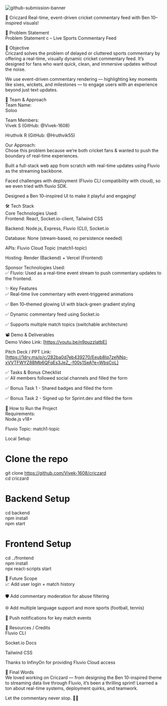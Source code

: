 ![github-submission-banner](https://github.com/user-attachments/assets/a1493b84-e4e2-456e-a791-ce35ee2bcf2f)

🚀 Criczard
Real-time, event-driven cricket commentary feed with Ben 10–inspired visuals!

📌 Problem Statement  
Problem Statement c – Live Sports Commentary Feed

🎯 Objective  
Criczard solves the problem of delayed or cluttered sports commentary by offering a real-time, visually dynamic cricket commentary feed. It’s designed for fans who want quick, clean, and immersive updates without the noise.

We use event-driven commentary rendering — highlighting key moments like sixes, wickets, and milestones — to engage users with an experience beyond just text updates.

🧠 Team & Approach  
Team Name:  
Soloo

Team Members:  
Vivek S (GitHub: @Vivek-1608)

Hruthvik R (GitHub: @Hruthvik55)

Our Approach:  
Chose this problem because we’re both cricket fans & wanted to push the boundary of real-time experiences.

Built a full-stack web app from scratch with real-time updates using Fluvio as the streaming backbone.

Faced challenges with deployment (Fluvio CLI compatibility with cloud), so we even tried with fluvio SDK.

Designed a Ben 10–inspired UI to make it playful and engaging!

🛠️ Tech Stack  
Core Technologies Used:  
Frontend: React, Socket.io-client, Tailwind CSS

Backend: Node.js, Express, Fluvio (CLI), Socket.io

Database: None (stream-based, no persistence needed)

APIs: Fluvio Cloud Topic (match1-topic)

Hosting: Render (Backend) + Vercel (Frontend)

Sponsor Technologies Used:  
✅ Fluvio: Used as a real-time event stream to push commentary updates to the frontend.

✨ Key Features  
✅ Real-time live commentary with event-triggered animations

✅ Ben 10–themed glowing UI with black-green gradient styling

✅ Dynamic commentary feed using Socket.io

✅ Supports multiple match topics (switchable architecture)

📽️ Demo & Deliverables  
Demo Video Link: [https://youtu.be/n9puzzlatbE]

Pitch Deck / PPT Link: [https://1drv.ms/p/c/282ba0d7eb439270/Eeub8Iq7zeNNq-xVVTFWYZ8BMb6QFqEs3JeZ_-f00s1SeA?e=WbsCoL]

✅ Tasks & Bonus Checklist  
✅ All members followed social channels and filled the form

✅ Bonus Task 1 - Shared badges and filled the form

✅ Bonus Task 2 - Signed up for Sprint.dev and filled the form

🧪 How to Run the Project  
Requirements:  
Node.js v18+

Fluvio Topic: match1-topic

Local Setup:

# Clone the repo  
git clone https://github.com/Vivek-1608/criczard  
cd criczard  

# Backend Setup  
cd backend   
npm install  
npm start  

# Frontend Setup  
cd ../frontend  
npm install  
npx react-scripts start  

🧬 Future Scope  
📈 Add user login + match history

🛡️ Add commentary moderation for abuse filtering

🌐 Add multiple language support and more sports (football, tennis)

🔔 Push notifications for key match events

📎 Resources / Credits  
Fluvio CLI

Socket.io Docs

Tailwind CSS

Thanks to InfinyOn for providing Fluvio Cloud access

🏁 Final Words  
We loved working on Criczard — from designing the Ben 10-inspired theme to streaming data live through Fluvio, it’s been a thrilling sprint! Learned a ton about real-time systems, deployment quirks, and teamwork.

Let the commentary never stop. 🏏💥
